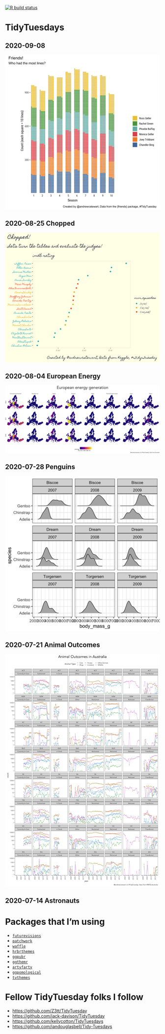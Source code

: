 
<!-- badges: start -->

[![R build
status](https://github.com/andrewcstewart/tidytuesdays/workflows/R-CMD-check/badge.svg)](https://github.com/andrewcstewart/tidytuesdays/actions)
<!-- badges: end -->

# TidyTuesdays

## 2020-09-08

![](2020-09-08/friends.png)

## 2020-08-25 Chopped

![](2020-08-25/chopped.png)

## 2020-08-04 European Energy

![](2020-08-04/final.png)

## 2020-07-28 Penguins

![](2020-07-28/penguins.png)

## 2020-07-21 Animal Outcomes

![](2020-07-21/animal_outcomes.jpg)

## 2020-07-14 Astronauts

# Packages that I’m using

  - [`futurevisions`](https://github.com/JoeyStanley/futurevisions)
  - [`patchwork`](https://patchwork.data-imaginist.com/)
  - [`waffle`](https://github.com/hrbrmstr/waffle)
  - [`hrbrthemes`]()
  - [`ggpubr`](https://github.com/kassambara/ggpubr)
  - [`ggthemr`](https://github.com/cttobin/ggthemr)
  - [`artyfarty`](https://datarootsio.github.io/artyfarty//index.html)
  - [`ggpomological`](https://www.garrickadenbuie.com/project/ggpomological/)
  - [`tvthemes`](https://ryo-n7.github.io/2019-05-16-introducing-tvthemes-package/)

# Fellow TidyTuesday folks I follow

  - <https://github.com/Z3tt/TidyTuesday>
  - <https://github.com/jack-davison/TidyTuesday>
  - <https://github.com/kellycotton/TidyTuesdays>
  - <https://github.com/iandouglasbell/Tidy-Tuesdays>
